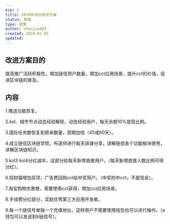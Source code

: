 ```yaml
---
eip: 1
title: 2020年综合改进方案
status: 草稿
type: 政策
author: chenjia404
created: 2020-02-02
updated: 
---
```


## 改进方案目的

提高推广活跃积极性，增加链信用户数量，增加cct应用场景，提升cct的价值，促进区块链的普及。

## 内容

1.赠送功能恢复。

2.kol、城市节点动态经验解除，动态经验用户，每天余额10%提现比例。

3.国际任务数恢复到原来数量，周期加倍（45或60天）。

4.成立链信区块链学院，布道师进行每天讲课分享，讲解链信各个功能板块使用，讲解区块链知识。

5.kol3 kol4分红减半，这部分给每天新增直推用户。（每天新增直推人数比例可得分红）。

6.招财猫增加奖项，广告费回购cct给中奖用户。（中奖的中cct，不是现金）。

7.淘宝购物优惠劵，需要使用cct获得，增加cct应用场景。

8.手续费分红部分，奖励优秀第三方应用开发者。

9.每一个链信号单独一个充值地址，这样用户不需要使用钱包也可以进行操作。（a钱包可以发送到b链信号）。
